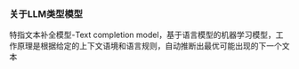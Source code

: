 ### 关于LLM类型模型

特指文本补全模型-Text completion model，基于语言模型的机器学习模型，工作原理是根据给定的上下文语境和语言规则，自动推断出最优可能出现的下一个文本

